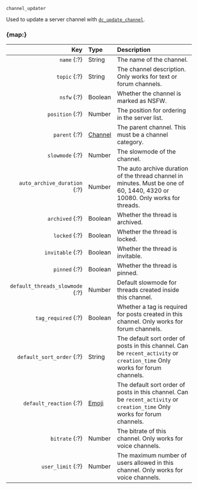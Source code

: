`channel_updater`

Used to update a server channel with [`dc_update_channel`](/functions/update-channel.md).


### {map:}

|                             Key | Type                          | Description                                                                                                                 |
|--------------------------------:|:------------------------------|:----------------------------------------------------------------------------------------------------------------------------|
|                     `name` {:?} | String                        | The name of the channel.                                                                                                    |
|                    `topic` {:?} | String                        | The channel description. Only works for text or forum channels.                                                             |
|                     `nsfw` {:?} | Boolean                       | Whether the channel is marked as NSFW.                                                                                      |
|                 `position` {:?} | Number                        | The position for ordering in the server list.                                                                               |
|                   `parent` {:?} | [Channel](/values/channel.md) | The parent channel. This must be a channel category.                                                                        |
|                 `slowmode` {:?} | Number                        | The slowmode of the channel.                                                                                                |
|    `auto_archive_duration` {:?} | Number                        | The auto archive duration of the thread channel in minutes. Must be one of 60, 1440, 4320 or 10080. Only works for threads. |
|                 `archived` {:?} | Boolean                       | Whether the thread is archived.                                                                                             |
|                   `locked` {:?} | Boolean                       | Whether the thread is locked.                                                                                               |
|                `invitable` {:?} | Boolean                       | Whether the thread is invitable.                                                                                            |
|                   `pinned` {:?} | Boolean                       | Whether the thread is pinned.                                                                                               |
| `default_threads_slowmode` {:?} | Number                        | Default slowmode for threads created inside this channel.                                                                   |
|             `tag_required` {:?} | Boolean                       | Whether a tag is required for posts created in this channel. Only works for forum channels.                                 |
|       `default_sort_order` {:?} | String                        | The default sort order of posts in this channel. Can be `recent_activity` or `creation_time` Only works for forum channels. |
|         `default_reaction` {:?} | [Emoji](/parsables/emoji.md)  | The default sort order of posts in this channel. Can be `recent_activity` or `creation_time` Only works for forum channels. |
|                  `bitrate` {:?} | Number                        | The bitrate of this channel. Only works for voice channels.                                                                 |
|               `user_limit` {:?} | Number                        | The maximum number of users allowed in this channel. Only works for voice channels.                                         |